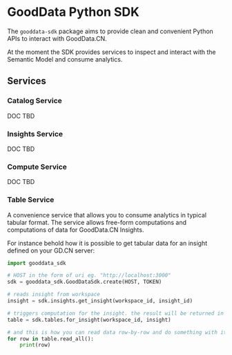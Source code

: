 # GoodData Python SDK

The `gooddata-sdk` package aims to provide clean and convenient Python APIs to interact with GoodData.CN.

At the moment the SDK provides services to inspect and interact with the Semantic Model and consume analytics.

## Services

### Catalog Service

DOC TBD

### Insights Service

DOC TBD

### Compute Service

DOC TBD

### Table Service

A convenience service that allows you to consume analytics in typical tabular format. The service allows free-form
computations and computations of data for GoodData.CN Insights.

For instance behold how it is possible to get tabular data for an insight defined on your GD.CN server:

```python
import gooddata_sdk

# HOST in the form of uri eg. "http://localhost:3000"
sdk = gooddata_sdk.GoodDataSdk.create(HOST, TOKEN)

# reads insight from workspace
insight = sdk.insights.get_insight(workspace_id, insight_id)

# triggers computation for the insight. the result will be returned in a tabular form
table = sdk.tables.for_insight(workspace_id, insight)

# and this is how you can read data row-by-row and do something with it
for row in table.read_all():
    print(row)
```
